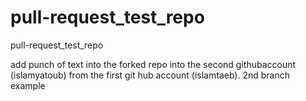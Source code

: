 # pull-request_test_repo
pull-request_test_repo

add punch of text into the forked repo into the second githubaccount (islamyatoub) from the first git hub account (islamtaeb).
2nd branch example
